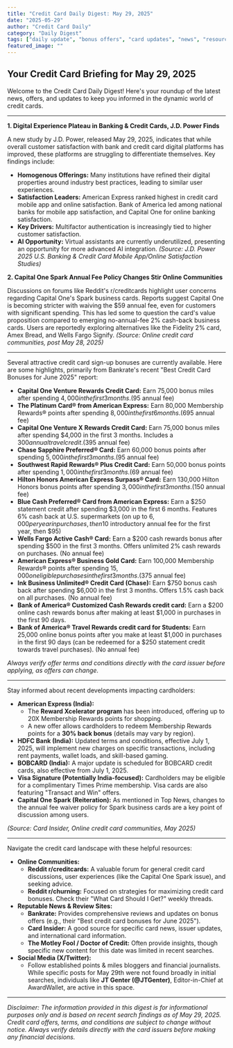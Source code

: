 ```yaml
---
title: "Credit Card Daily Digest: May 29, 2025"
date: "2025-05-29"
author: "Credit Card Daily"
category: "Daily Digest"
tags: ["daily update", "bonus offers", "card updates", "news", "resources", "Amex", "Capital One", "Chase", "HDFC", "BOBCARD", "JD Power", "Visa"]
featured_image: ""
---
```


## Your Credit Card Briefing for May 29, 2025

Welcome to the Credit Card Daily Digest! Here's your roundup of the latest news, offers, and updates to keep you informed in the dynamic world of credit cards.

---


**1. Digital Experience Plateau in Banking & Credit Cards, J.D. Power Finds**

A new study by J.D. Power, released May 29, 2025, indicates that while overall customer satisfaction with bank and credit card digital platforms has improved, these platforms are struggling to differentiate themselves. Key findings include:
*   **Homogenous Offerings:** Many institutions have refined their digital properties around industry best practices, leading to similar user experiences.
*   **Satisfaction Leaders:** American Express ranked highest in credit card mobile app and online satisfaction. Bank of America led among national banks for mobile app satisfaction, and Capital One for online banking satisfaction.
*   **Key Drivers:** Multifactor authentication is increasingly tied to higher customer satisfaction.
*   **AI Opportunity:** Virtual assistants are currently underutilized, presenting an opportunity for more advanced AI integration.
*(Source: J.D. Power 2025 U.S. Banking & Credit Card Mobile App/Online Satisfaction Studies)*

**2. Capital One Spark Annual Fee Policy Changes Stir Online Communities**

Discussions on forums like Reddit's r/creditcards highlight user concerns regarding Capital One's Spark business cards. Reports suggest Capital One is becoming stricter with waiving the $59 annual fee, even for customers with significant spending. This has led some to question the card's value proposition compared to emerging no-annual-fee 2% cash-back business cards. Users are reportedly exploring alternatives like the Fidelity 2% card, Amex Bread, and Wells Fargo Signify.
*(Source: Online credit card communities, post May 28, 2025)*

---


Several attractive credit card sign-up bonuses are currently available. Here are some highlights, primarily from Bankrate's recent "Best Credit Card Bonuses for June 2025" report:

*   **Capital One Venture Rewards Credit Card:** Earn 75,000 bonus miles after spending $4,000 in the first 3 months. ($95 annual fee)
*   **The Platinum Card® from American Express:** Earn 80,000 Membership Rewards® points after spending $8,000 in the first 6 months. ($695 annual fee)
*   **Capital One Venture X Rewards Credit Card:** Earn 75,000 bonus miles after spending $4,000 in the first 3 months. Includes a $300 annual travel credit. ($395 annual fee)
*   **Chase Sapphire Preferred® Card:** Earn 60,000 bonus points after spending $5,000 in the first 3 months. ($95 annual fee)
*   **Southwest Rapid Rewards® Plus Credit Card:** Earn 50,000 bonus points after spending $1,000 in the first 3 months. ($69 annual fee)
*   **Hilton Honors American Express Surpass® Card:** Earn 130,000 Hilton Honors bonus points after spending $3,000 in the first 3 months. ($150 annual fee)
*   **Blue Cash Preferred® Card from American Express:** Earn a $250 statement credit after spending $3,000 in the first 6 months. Features 6% cash back at U.S. supermarkets (on up to $6,000 per year in purchases, then 1%). ($0 introductory annual fee for the first year, then $95)
*   **Wells Fargo Active Cash® Card:** Earn a $200 cash rewards bonus after spending $500 in the first 3 months. Offers unlimited 2% cash rewards on purchases. (No annual fee)
*   **American Express® Business Gold Card:** Earn 100,000 Membership Rewards® points after spending $15,000 on eligible purchases in the first 3 months. ($375 annual fee)
*   **Ink Business Unlimited® Credit Card (Chase):** Earn $750 bonus cash back after spending $6,000 in the first 3 months. Offers 1.5% cash back on all purchases. (No annual fee)
*   **Bank of America® Customized Cash Rewards credit card:** Earn a $200 online cash rewards bonus after making at least $1,000 in purchases in the first 90 days.
*   **Bank of America® Travel Rewards credit card for Students:** Earn 25,000 online bonus points after you make at least $1,000 in purchases in the first 90 days (can be redeemed for a $250 statement credit towards travel purchases). (No annual fee)

*Always verify offer terms and conditions directly with the card issuer before applying, as offers can change.*

---


Stay informed about recent developments impacting cardholders:

*   **American Express (India):**
    *   The **Reward Xcelerator program** has been introduced, offering up to 20X Membership Rewards points for shopping.
    *   A new offer allows cardholders to redeem Membership Rewards points for a **30% back bonus** (details may vary by region).
*   **HDFC Bank (India):** Updated terms and conditions, effective July 1, 2025, will implement new charges on specific transactions, including rent payments, wallet loads, and skill-based gaming.
*   **BOBCARD (India):** A major update is scheduled for BOBCARD credit cards, also effective from July 1, 2025.
*   **Visa Signature (Potentially India-focused):** Cardholders may be eligible for a complimentary Times Prime membership. Visa cards are also featuring "Transact and Win" offers.
*   **Capital One Spark (Reiteration):** As mentioned in Top News, changes to the annual fee waiver policy for Spark business cards are a key point of discussion among users.

*(Source: Card Insider, Online credit card communities, May 2025)*

---


Navigate the credit card landscape with these helpful resources:

*   **Online Communities:**
    *   **Reddit r/creditcards:** A valuable forum for general credit card discussions, user experiences (like the Capital One Spark issue), and seeking advice.
    *   **Reddit r/churning:** Focused on strategies for maximizing credit card bonuses. Check their "What Card Should I Get?" weekly threads.
*   **Reputable News & Review Sites:**
    *   **Bankrate:** Provides comprehensive reviews and updates on bonus offers (e.g., their "Best credit card bonuses for June 2025").
    *   **Card Insider:** A good source for specific card news, issuer updates, and international card information.
    *   **The Motley Fool / Doctor of Credit:** Often provide insights, though specific new content for this date was limited in recent searches.
*   **Social Media (X/Twitter):**
    *   Follow established points & miles bloggers and financial journalists. While specific posts for May 29th were not found broadly in initial searches, individuals like **JT Genter (@JTGenter)**, Editor-in-Chief at AwardWallet, are active in this space.

---

*Disclaimer: The information provided in this digest is for informational purposes only and is based on recent search findings as of May 29, 2025. Credit card offers, terms, and conditions are subject to change without notice. Always verify details directly with the card issuers before making any financial decisions.*
